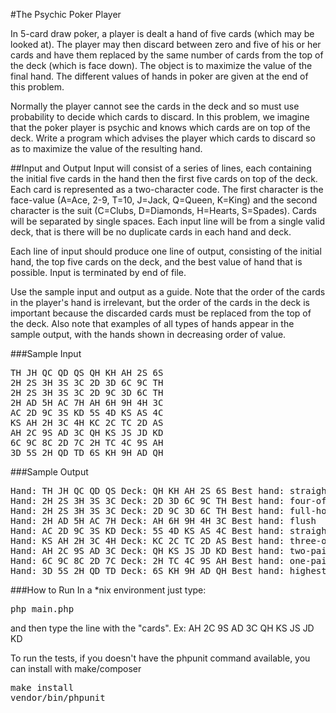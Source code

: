 #The Psychic Poker Player

In 5-card draw poker, a player is dealt a hand of five cards (which may be 
looked at).  The player may then discard between zero and five of his or her 
cards and have them replaced by the same number of cards from the top of 
the deck (which is face down).  The object is to maximize the value of the 
final hand.  The different values of hands in poker are given at the end of 
this problem.

Normally the player cannot see the cards in the deck and so must use 
probability to decide which cards to discard.  In this problem, we imagine 
that the poker player is psychic and knows which cards are on top of the 
deck.  Write a program which advises the player which cards to discard so 
as to maximize the value of the resulting hand.

##Input and Output
Input will consist of a series of lines, each containing the initial
five cards in the hand then the first five cards on top of the deck.
Each card is represented as a two-character code.  The first character
is the face-value (A=Ace, 2-9, T=10, J=Jack, Q=Queen, K=King) and the
second character is the suit (C=Clubs, D=Diamonds, H=Hearts,
S=Spades).  Cards will be separated by single spaces.  Each input line
will be from a single valid deck, that is there will be no duplicate
cards in each hand and deck.

Each line of input should produce one line of output, consisting of
the initial hand, the top five cards on the deck, and the best value
of hand that is possible.  Input is terminated by end of file.

Use the sample input and output as a guide. Note that the order of the cards in the player's hand is irrelevant, but the 
order of the cards in the deck is important because the discarded cards must 
be replaced from the top of the deck.  Also note that examples of all types 
of hands appear in the sample output, with the hands shown in decreasing 
order of value.

###Sample Input
<pre>
TH JH QC QD QS QH KH AH 2S 6S
2H 2S 3H 3S 3C 2D 3D 6C 9C TH
2H 2S 3H 3S 3C 2D 9C 3D 6C TH
2H AD 5H AC 7H AH 6H 9H 4H 3C
AC 2D 9C 3S KD 5S 4D KS AS 4C
KS AH 2H 3C 4H KC 2C TC 2D AS
AH 2C 9S AD 3C QH KS JS JD KD
6C 9C 8C 2D 7C 2H TC 4C 9S AH
3D 5S 2H QD TD 6S KH 9H AD QH
</pre>

###Sample Output
<pre>
Hand: TH JH QC QD QS Deck: QH KH AH 2S 6S Best hand: straight-flush
Hand: 2H 2S 3H 3S 3C Deck: 2D 3D 6C 9C TH Best hand: four-of-a-kind
Hand: 2H 2S 3H 3S 3C Deck: 2D 9C 3D 6C TH Best hand: full-house
Hand: 2H AD 5H AC 7H Deck: AH 6H 9H 4H 3C Best hand: flush
Hand: AC 2D 9C 3S KD Deck: 5S 4D KS AS 4C Best hand: straight
Hand: KS AH 2H 3C 4H Deck: KC 2C TC 2D AS Best hand: three-of-a-kind
Hand: AH 2C 9S AD 3C Deck: QH KS JS JD KD Best hand: two-pairs
Hand: 6C 9C 8C 2D 7C Deck: 2H TC 4C 9S AH Best hand: one-pair
Hand: 3D 5S 2H QD TD Deck: 6S KH 9H AD QH Best hand: highest-card
</pre>

###How to Run
In a *nix environment just type:
<pre>php main.php</pre>
and then type the line with the "cards". Ex: AH 2C 9S AD 3C QH KS JS JD KD

To run the tests, if you doesn't have the phpunit command available, you can install with make/composer
<pre>
make install
vendor/bin/phpunit
</pre>